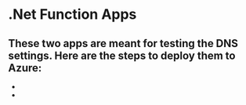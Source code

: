 # .Net Function Apps
These two apps are meant for testing the DNS settings.
Here are the steps to deploy them to Azure:
- 
- 
- 